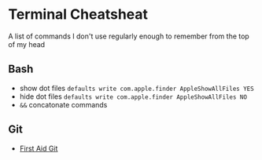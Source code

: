 # Terminal Cheatsheat

A list of commands I don't use regularly enough to remember from the top of my head

## Bash
- show dot files `defaults write com.apple.finder AppleShowAllFiles YES`
- hide dot files `defaults write com.apple.finder AppleShowAllFiles NO`
- `&&` concatonate commands

## Git
- [First Aid Git](http://firstaidgit.io/#/)


